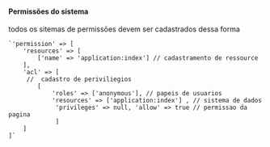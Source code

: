   #### Permissões do sistema
  todos os sitemas de permissões devem ser cadastrados dessa forma 
    
    `'permission' => [
        'resources' => [
            ['name' => 'application:index'] // cadastramento de ressource 
        ],
        'acl' => [
         //  cadastro de periviliegios 
            [
                'roles' => ['anonymous'], // papeis de usuarios
                'resources' => ['application:index'] , // sistema de dados 
                 'privileges' => null, 'allow' => true // permissao da pagina 
                 ]
        ]
    ]`
    
    